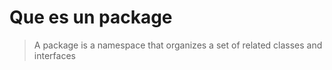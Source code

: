 
# Que es un package

>A package is a namespace that organizes a set of related classes and interfaces


